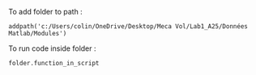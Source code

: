 To add folder to path :

```
addpath('c:/Users/colin/OneDrive/Desktop/Meca Vol/Lab1_A25/Données Matlab/Modules')
```

To run code inside folder :

```
folder.function_in_script
```

